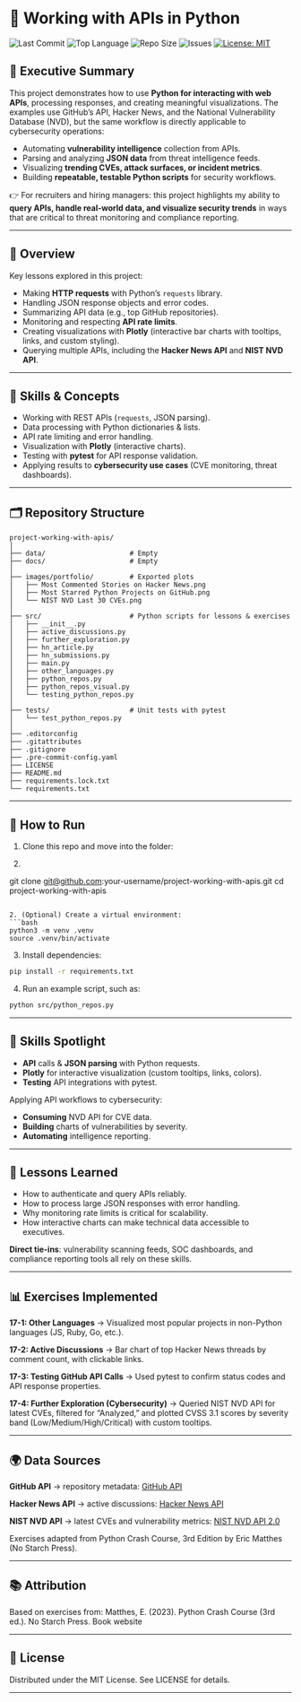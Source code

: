 # 🔗 Working with APIs in Python

<!-- 📛 Project Badges -->
![Last Commit](https://img.shields.io/github/last-commit/DigiFenix777/python-crash-course-working-with-apis-project)
![Top Language](https://img.shields.io/github/languages/top/DigiFenix777/python-crash-course-working-with-apis-project)
![Repo Size](https://img.shields.io/github/repo-size/DigiFenix777/python-crash-course-working-with-apis-project)
![Issues](https://img.shields.io/github/issues/DigiFenix777/python-crash-course-working-with-apis-project)
[![License: MIT](https://img.shields.io/badge/License-MIT-green.svg)](LICENSE)


## 🔑 Executive Summary
This project demonstrates how to use **Python for interacting with web APIs**, processing responses, and creating meaningful visualizations. The examples use GitHub’s API, Hacker News, and the National Vulnerability Database (NVD), but the same workflow is directly applicable to cybersecurity operations:

- Automating **vulnerability intelligence** collection from APIs.
- Parsing and analyzing **JSON data** from threat intelligence feeds.
- Visualizing **trending CVEs, attack surfaces, or incident metrics**.
- Building **repeatable, testable Python scripts** for security workflows.

👉 For recruiters and hiring managers: this project highlights my ability to **query APIs, handle real-world data, and visualize security trends** in ways that are critical to threat monitoring and compliance reporting.

---

## 📌 Overview

Key lessons explored in this project:

- Making **HTTP requests** with Python’s `requests` library.
- Handling JSON response objects and error codes.
- Summarizing API data (e.g., top GitHub repositories).
- Monitoring and respecting **API rate limits**.
- Creating visualizations with **Plotly** (interactive bar charts with tooltips, links, and custom styling).
- Querying multiple APIs, including the **Hacker News API** and **NIST NVD API**.

---

## 🧠 Skills & Concepts

- Working with REST APIs (`requests`, JSON parsing).
- Data processing with Python dictionaries & lists.
- API rate limiting and error handling.
- Visualization with **Plotly** (interactive charts).
- Testing with **pytest** for API response validation.
- Applying results to **cybersecurity use cases** (CVE monitoring, threat dashboards).

---

## 🗂️ Repository Structure

```plaintext
project-working-with-apis/
│
├── data/                     # Empty
├── docs/                     # Empty
│
├── images/portfolio/         # Exported plots
│   ├── Most Commented Stories on Hacker News.png
│   ├── Most Starred Python Projects on GitHub.png
│   └── NIST NVD Last 30 CVEs.png
│
├── src/                      # Python scripts for lessons & exercises
│   ├── __init__.py
│   ├── active_discussions.py
│   ├── further_exploration.py
│   ├── hn_article.py
│   ├── hn_submissions.py
│   ├── main.py
│   ├── other_languages.py
│   ├── python_repos.py
│   ├── python_repos_visual.py
│   └── testing_python_repos.py
│
├── tests/                    # Unit tests with pytest
│   └── test_python_repos.py
│
├── .editorconfig
├── .gitattributes
├── .gitignore
├── .pre-commit-config.yaml
├── LICENSE
├── README.md
├── requirements.lock.txt
└── requirements.txt
```

---


## 🚀 How to Run

1. Clone this repo and move into the folder:
2. ```bash
git clone git@github.com:your-username/project-working-with-apis.git
cd project-working-with-apis
```

2. (Optional) Create a virtual environment:
```bash
python3 -m venv .venv
source .venv/bin/activate
```

3. Install dependencies:
```bash
pip install -r requirements.txt
```

4. Run an example script, such as:
```bash
python src/python_repos.py
```

---

## 🔎 Skills Spotlight

- **API** calls & **JSON parsing** with Python requests.
- **Plotly** for interactive visualization (custom tooltips, links, colors).
- **Testing** API integrations with pytest.

Applying API workflows to cybersecurity:
- **Consuming** NVD API for CVE data.
- **Building** charts of vulnerabilities by severity.
- **Automating** intelligence reporting.


---


## 📝 Lessons Learned
- How to authenticate and query APIs reliably.
- How to process large JSON responses with error handling.
- Why monitoring rate limits is critical for scalability.
- How interactive charts can make technical data accessible to executives.

**Direct tie-ins**:
vulnerability scanning feeds, SOC dashboards, and compliance reporting tools all rely on these skills.


---


## 📊 Exercises Implemented

**17-1: Other Languages** → Visualized most popular projects in non-Python languages (JS, Ruby, Go, etc.).

**17-2: Active Discussions** → Bar chart of top Hacker News threads by comment count, with clickable links.

**17-3: Testing GitHub API Calls** → Used pytest to confirm status codes and API response properties.

**17-4: Further Exploration (Cybersecurity)** → Queried NIST NVD API for latest CVEs, filtered for “Analyzed,” and plotted CVSS 3.1 scores by severity band (Low/Medium/High/Critical) with custom tooltips.


---


## 🌍 Data Sources

**GitHub API** → repository metadata: [GitHub API](https://api.github.com/search/repositories)

**Hacker News API** → active discussions: [Hacker News API](https://hacker-news.firebaseio.com/v0/topstories.json)

**NIST NVD API** → latest CVEs and vulnerability metrics: [NIST NVD API 2.0](https://services.nvd.nist.gov/rest/json/cves/2.0)

Exercises adapted from Python Crash Course, 3rd Edition by Eric Matthes (No Starch Press).


---


## 📚 Attribution

Based on exercises from:
Matthes, E. (2023). Python Crash Course (3rd ed.). No Starch Press.
Book website


---

## 🧩 License

Distributed under the MIT License.
See LICENSE for details.


---
